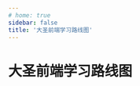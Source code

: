 ```yaml
---
# home: true
sidebar: false
title: '大圣前端学习路线图'
---
```

# 大圣前端学习路线图
<!-- ['❌','✅','🔥','⭐'] -->

<roadmap  :data="[
  { title:'大圣前端路线图',x:400,y:20 ,download:true},
  { title:'✅HTML+CSS', y:130,link:'/fe/css.html',
    left:[
      ['HTML基础'],
      ['环境基本安装',[
        ['Vscode编辑器'],
        ['Chrome浏览器'],
      ]]
    ],right:[
      ['🔥常见布局'],
      ['🔥CSS基础',[
        ['选择器'],
        ['盒模型'],
        ['布局'],
        ['过渡和动画'],
      ]],
    ]
  } ,
  { title:'Javascript', link:'/fe/javascript.html',
    y:140,
    left:[
      ['✅语法入门',[
        ['ES6语法'],
        ['Dom'],
        ['🔥红宝书'],
        ['高频面试题'],
      ]],
    ],
    right:[
      ['JS设计模式'],
      ['🔥JS语法进阶',[
        ['作用域  闭包'],
        ['this   原型链'],
        ['Promise'],
        ['函数和递归'],
        ['面向对象'],
      ]]
    ]
  } ,
  { title:'🔥实战开发', link:'/fe/project.html',
   y:220,x:-162,
    left:[
      ['开发环境配置'],
      ['登录注册'],
      ['增删改查'],
      ['前后端交互'],
      ['Git代码管理'],
      ['调试代码'],
      ['✅和产品吵架'],
      ['(p)npm包管理'],
    ]
  },
  { title:'🔥面试', link:'/fe/interview.html',
    y:10,x:325,
    right:[
      ['如何写简历'],
      ['如何描述项目'],
      ['🔥如何谈钱'],
      ['高频面试题'],
      ['如何选择Offer'],
      ['如何离职'],
    ]
  } ,
  { title:'✅网站搭建',x:-162,y:170,link:'/server.html',
    left:[
      ['购买云机器'],
      ['购买域名'],
      ['nginx配置'],
      ['Linux'],
    ],
    right:[
      ['Vuepress'],
      ['❌Vitepress'],
      ['Dumi'],
      ['Gastby'],
    ]
  } ,
  { title:'进阶之路',y:100,
  } ,
  { title:'🔥Vue3',y:100,link:'/fe/vue.html',
    left:[
      ['入门',[-50],[
        ['清单应用'],
        ['模板语法'],
        ['组件基础'],
        ['表单'],
        ['Composition'],
        ['<script setup>'],
      ]],
      ['项目实战',[140],[
        ['Vuex Pinia'],
        ['vue-router'],
        ['单元测试'],
        ['JSX'],
        ['性能优化'],
        ['use工具库'],
        ['权限路由'],
        ['开发规范'],
        ['SSR框架Nuxt'],
      ]],
    ],
    right:[
      ['组件化设计',[-50],[
        ['组件库推荐'],
        ['组件三要素'],
        ['基础组件'],
        ['表单组件'],
        ['弹窗组件'],
        ['表格组件'],
        ['组件文档'],
      ]],
      ['源码',[140],[
        ['Vue3新特性'],
        ['响应式原理'],
        ['虚拟Dom'],
        ['Runtime'],
        ['Compiler优化'],
        ['Vue-router源码'],
        ['Vite源码'],
      ]],
    ]
  } ,
  {title:'🔥框架设计理念',link:'fe/vue.html',
  y:280,
    left:[
      ['编译Compiler'],
      ['运行时Runtime'],
      ['template JSX'],
      ['响应式'],
    ],
    right:[
      ['Angular'],
      ['Svelte'],
      ['Solidjs'],
    ]
  },
  { title:'🔥React',y:190,link:'/fe/react.html',
    left:[
      ['入门',[-50],[
        ['cra脚手架'],
        ['清单应用'],
        ['JSX'],
        ['Hooks'],
        ['表单'],
        ['Ant Design'],
      ]],
      ['项目实战',[120],[
        ['redux dva'],
        ['react-router'],
        ['单元测试'],
        ['性能优化'],
        ['权限路由'],
        ['use工具库'],
        ['全栈框架Next.js'],
      ]],
    ],
    right:[
      ['组件化设计',[-50],[
        ['组件三要素'],
        ['基础组件'],
        ['表单组件'],
        ['弹窗组件'],
        ['表格组件'],
        ['组件文档'],
      ]],
      ['源码',[120],[
        ['虚拟Dom'],
        ['Fiber'],
        ['Hooks'],
        ['Render'],
        ['Reconciler'],
        ['Concurrent'],
        ['React Router'],
      ]],
    ]
  } ,
  { title:'Typescript',y:310, link:'/fe/typescript.html',
    left:[
      ['基础类型'],
      ['Interface'],
      ['复合类型'],
      ['操作符',[
        ['keyof'],
        ['in'],
      ]],
      ['函数类型'],
    ],
    right:[
      ['Vue+TS'],
      ['React+TS'],
      ['泛型<T>',[
        ['extends'],
        ['infer'],
        ['Partial'],
        ['Record'],
        ['Omit'],
      ]],
      ['网络接口类型'],
    ],
  } ,
  { title:'Node.js', y:200,link:'/fe/node.html',
    left:[
      ['Node入门'],
      ['Web开发',[
        ['Koa'],
        ['Eggjs'],
        ['Nest.js'],
      ]],
      ['文件流'],
      ['爬虫'],
    ],
    right:[
      ['数据库',[
        ['Mysql'],
        ['Mongodb'],
      ]],
      ['部署'],
      ['脚手架'],
      ['微前端'],
    ],
  } ,
  { title:'工程化', link:'/fe/fis.html',y:170,
    left:[
      ['初始化脚手架'],
      ['开发调试',[
        ['dev-server'],
        ['hmr'],
        ['mock'],
        ['proxy'],
      ]],
      ['构建'],
      ['测试',[20],[
        ['Jest单元测试'],
        ['E2E测试'],
      ]],
    ],
    right:[
      ['监控',[
        ['错误监控'],
        ['性能监控'],
      ]],
      ['发布'],
      ['安全',[
        ['XSS'],
        ['CSRF'],
      ]],
    ]
  } ,
  { title:'项目实战', link:'/fe/arch.html',
    y:230,
    left:[
      [
        'CSS架构设计',[
          ['sass'],
          ['bem'],
          ['动态主题'],
        ],
      ],
      ['框架封装'],
      ['前后端规范'],
      ['项目规范设计',[
        ['eslint'],
        ['git规范'],
        ['开发流程规范'],
      ]],
    ],
    right:[
      ['技术选型'],
      ['项目亮点',[
        ['什么算亮点'],
        ['数据量大'],
        ['研发效率'],
        ['线上稳定'],
      ]],
    ]
  } ,
    { title:'性能优化', link:'/fe/perf.html',y:200,
    left:[
      ['性能指标',[
        ['LCP'],
        ['TTI'],
        ['FP'],
      ]],
      ['lighthouse'],
      ['performance'],
    ],
    right:[
      ['优化策略',[
        ['减少代码体系'],
        ['缓存'],
        ['代码执行效率'],
      ]],
      ['性能监控'],
    ]
  } ,
  { title:'浏览器原理', link:'/fe/browser.html',y:140,
    left:[
      ['从输入URL到页面显示',[0,-80,200]],
      ['v8'],
      ['网络'],
    ],
    right:[
      ['页面渲染'],
      ['JS执行逻辑'],
    ]
  } ,
  { title:'🔥计算机网络', link:'/it/internet.html',y:120,
    left:[
      ['互联网如何工作'],
      ['网络协议分层'],
    ],
    right:[
      ['网络安全'],
      ['什么是HTTP'],
      ['什么是TCP'],
    ]
  } ,
  { title:'🔥算法和数据结构', link:'/it/algorithm.html',y:200,
    left:[
      ['排序'],
      ['搜索'],
      ['二分'],
      ['递归'],
      ['回溯'],
      ['贪心算法'],
      ['动态规划'],
    ],
    right:[
      ['数组'],
      ['链表'],
      ['树'],
      ['堆栈'],
      ['图'],
      ['Vue中的算法'],
      ['React中的算法'],
    ]
  } ,
{ title:'软技能', link:'/fe/soft.html',y:250,
    left:[
      ['职场',[
        ['职场导师'],
        ['如何晋升'],
        ['沟通反馈'],
        ['偷懒是美德'],
        ['远程工作'],
      ]],
      ['谈薪'],
      ['职业规划'],
        ['阿里黑话'],
      ['技术管理',[
        ['规划'],
        ['培养'],
      ]],
    ],
    right:[
        ['成长',[0],[
        ['如何学习'],
        ['刻意练习'],
        ['快乐驱动'],
      ]],
      ['生活'],
      ['影响力'],
      ['T型人才',[
        ['产品经理'],
        ['运营'],
        ['销售'],
        ['产品经理'],
      ]],
      ['自由职业']
    ]
  },
  { title:'⭐小程序', link:'/fe/miniapp.html',y:230,
    left:[
      ['小程序入门',[
        ['开发工具'],
        ['wxml'],
        ['JS api'],
        ['JS api'],
      ]],
      ['实战开发'],
      ['小程序进阶'],
      ['跨端框架',[
        ['Taro'],
        ['Uni-app'],
      ]],
    ],
    right:[
      ['云开发',[
        ['云函数'],['云数据库'],['云存储'],['云调用'],
      ]],
      ['支付'],
      ['小程序原理',[
        ['双线程通信'],
        ['渲染流程'],
      ]],
    ]
  } ,
  { title:'⭐App开发', link:'/fe/app.html',
    left:[
      ['React Native'],
      ['❌Weex'],
    ],
    right:[
      ['Flutter'],
      ['Electron'],
    ],
  } ,
  { title:'⭐热门技术', link:'/fe/hot.html',
    left:[
      ['Rust',[
        ['swc']
      ]],
      ['IDE'],
      ['智能化',[
        ['imgcook']
      ]],
    ],
    right:[
      ['可视化',[
        ['Echarts'],['Antv']
      ]],
      ['Web Assembly'],
      ['Go',[
        ['esbuild']
      ]],
      ['游戏',[
        ['小游戏'],
        ['cocos2D'],
      ]],
      ['智能化',[
        ['imgcook']
      ]],
    ],
  } ,
  {title:'终身成长'},
]"/>
<!-- https://mo.fish/ -->
<!-- https://duomoyu.com/ -->